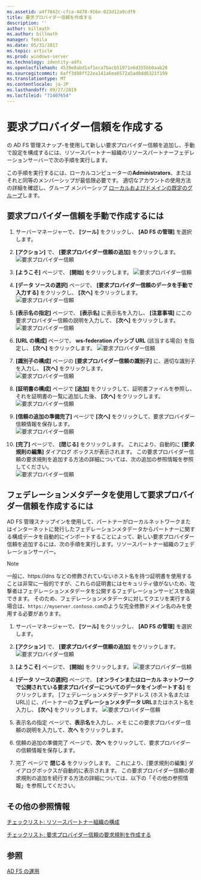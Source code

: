 ```yaml
---
ms.assetid: a4f7842c-cfca-4d78-916e-023d12a9cdf0
title: 要求プロバイダー信頼を作成する
description: ''
author: billmath
ms.author: billmath
manager: femila
ms.date: 05/31/2017
ms.topic: article
ms.prod: windows-server
ms.technology: identity-adfs
ms.openlocfilehash: 4539e8abd1af1eca7bacb51971e6d355bb0aab28
ms.sourcegitcommit: 6aff3d88ff22ea141a6ea6572a5ad8dd6321f199
ms.translationtype: MT
ms.contentlocale: ja-JP
ms.lasthandoff: 09/27/2019
ms.locfileid: "71407654"
---
```

# <a name="create-a-claims-provider-trust"></a>要求プロバイダー信頼を作成する

の AD FS 管理スナップ\-を使用して新しい要求プロバイダー信頼を追加し、手動で設定を構成するには、リソースパートナー組織のリソースパートナーフェデレーションサーバーで次の手順を実行します。  
  
この手順を実行するには、ローカルコンピューターの**Administrators**、またはそれと同等のメンバーシップが最低限必要です。  適切なアカウントの使用方法の詳細を確認し、グループ メンバーシップ [ローカルおよびドメインの既定のグループ](https://go.microsoft.com/fwlink/?LinkId=83477)します。   
  
## <a name="to-create-a-claims-provider-trust-manually"></a>要求プロバイダー信頼を手動で作成するには  
  
1.  サーバーマネージャーで、 **[ツール]** をクリックし、 **[AD FS の管理]** を選択します。  
  
2.  **[アクション]** で、 **[要求プロバイダー信頼の追加]** をクリックします。  
![要求プロバイダー信頼](media/Create-a-Claims-Provider-Trust/addclaim1.PNG)   
  
3.  **[ようこそ]** ページで、 **[開始]** をクリックします。 
![要求プロバイダー信頼](media/Create-a-Claims-Provider-Trust/addclaim2.PNG)    
  
4.  **[データ ソースの選択]** ページで、 **[要求プロバイダー信頼のデータを手動で入力する]** をクリックし、 **[次へ]** をクリックします。  
![要求プロバイダー信頼](media/Create-a-Claims-Provider-Trust/addclaim3.PNG)     

5.  **[表示名の指定]** ページで、 **[表示名]** に表示名を入力し、 **[注意事項]** にこの要求プロバイダー信頼の説明を入力して、 **[次へ]** をクリックします。  
![要求プロバイダー信頼](media/Create-a-Claims-Provider-Trust/addclaim4.PNG)     

6.  **[URL の構成]** ページで、 **ws-federation パッシブ URL** (該当する場合) を指定し、 **[次へ]** をクリックします。
![要求プロバイダー信頼](media/Create-a-Claims-Provider-Trust/addclaim5.PNG)     

8. **[識別子の構成]** ページの **[要求プロバイダー信頼の識別子]** に、適切な識別子を入力し、 **[次へ]** をクリックします。  
![要求プロバイダー信頼](media/Create-a-Claims-Provider-Trust/addclaim6.PNG)    

9. **[証明書の構成]** ページで **[追加]** をクリックして、証明書ファイルを参照し、それを証明書の一覧に追加した後、 **[次へ]** をクリックします。  
![要求プロバイダー信頼](media/Create-a-Claims-Provider-Trust/addclaim7.PNG)    

10. **[信頼の追加の準備完了]** ページで **[次へ]** をクリックして、要求プロバイダー信頼情報を保存します。  
![要求プロバイダー信頼](media/Create-a-Claims-Provider-Trust/addclaim8.PNG)    

11. **[完了]** ページで、 **[閉じる]** をクリックします。 これにより、自動的に **[要求規則の編集]** ダイアログ ボックスが表示されます。 この要求プロバイダー信頼の要求規則を追加する方法の詳細については、次の追加の参照情報を参照してください。  
![要求プロバイダー信頼](media/Create-a-Claims-Provider-Trust/addclaim9.PNG)

## <a name="to-create-a-claims-provider-trust-using-federation-metadata"></a>フェデレーションメタデータを使用して要求プロバイダー信頼を作成するには
AD FS 管理スナップインを使用して、パートナーがローカルネットワークまたはインターネットに発行したフェデレーションメタデータからパートナーに関する構成データを自動的にインポートすることによって、新しい要求プロバイダー信頼を追加するには、次の手順を実行します。リソースパートナー組織のフェデレーションサーバー。

>[!NOTE]
>一般に、https:\//dns などの修飾されていないホスト名を持つ証明書を使用することは非常に一般的ですが、これらの証明書にはセキュリティ値がないため、攻撃者はフェデレーションメタデータを公開するフェデレーションサービスを偽装できます。 そのため、フェデレーションメタデータに対してクエリを実行する場合は、`https://myserver.contoso.com`のような完全修飾ドメイン名のみを使用する必要があります。

1.  サーバーマネージャーで、 **[ツール]** をクリックし、 **[AD FS の管理]** を選択します。  
  
2.  **[アクション]** で、 **[要求プロバイダー信頼の追加]** をクリックします。  
![要求プロバイダー信頼](media/Create-a-Claims-Provider-Trust/addclaim1.PNG)   
  
3.  **[ようこそ]** ページで、 **[開始]** をクリックします。 
![要求プロバイダー信頼](media/Create-a-Claims-Provider-Trust/addclaim2.PNG)    
  
4.  **[データ ソースの選択]** ページで、 **[オンラインまたはローカル ネットワークで公開されている要求プロバイダーについてのデータをインポートする]** をクリックします。 [フェデレーションメタデータアドレス (ホスト名または URL)] に、パートナーの**フェデレーションメタデータ URL**またはホスト名を入力し、 **[次へ]** をクリックします。
![要求プロバイダー信頼](media/Create-a-Claims-Provider-Trust/addclaim10.PNG)    

5.  表示名の指定 ページで、**表示名**を入力し、メモ にこの要求プロバイダー信頼の説明を入力して、**次へ** をクリックします。

6.  信頼の追加の準備完了 ページで、**次へ** をクリックして、要求プロバイダーの信頼情報を保存します。

7.  完了 ページで **閉じる** をクリックします。 これにより、[要求規則の編集] ダイアログボックスが自動的に表示されます。 この要求プロバイダー信頼の要求規則の追加を続行する方法の詳細については、以下の「その他の参照情報」を参照してください。



    
## <a name="additional-references"></a>その他の参照情報  
[チェックリスト: リソースパートナー組織の構成](../../ad-fs/deployment/Checklist--Configuring-the-Resource-Partner-Organization.md)  
  
[チェックリスト: 要求プロバイダー信頼の要求規則を作成する](../../ad-fs/deployment/Checklist--Creating-Claim-Rules-for-a-Claims-Provider-Trust.md)  
  
## <a name="see-also"></a>参照  
[AD FS の運用](../../ad-fs/AD-FS-2016-Operations.md) 
  
